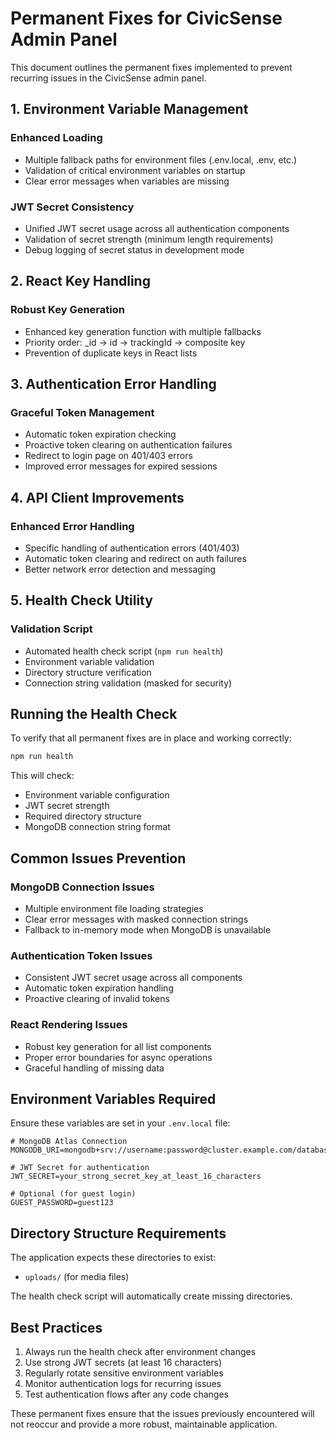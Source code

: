 # Permanent Fixes for CivicSense Admin Panel

This document outlines the permanent fixes implemented to prevent recurring issues in the CivicSense admin panel.

## 1. Environment Variable Management

### Enhanced Loading
- Multiple fallback paths for environment files (.env.local, .env, etc.)
- Validation of critical environment variables on startup
- Clear error messages when variables are missing

### JWT Secret Consistency
- Unified JWT secret usage across all authentication components
- Validation of secret strength (minimum length requirements)
- Debug logging of secret status in development mode

## 2. React Key Handling

### Robust Key Generation
- Enhanced key generation function with multiple fallbacks
- Priority order: _id → id → trackingId → composite key
- Prevention of duplicate keys in React lists

## 3. Authentication Error Handling

### Graceful Token Management
- Automatic token expiration checking
- Proactive token clearing on authentication failures
- Redirect to login page on 401/403 errors
- Improved error messages for expired sessions

## 4. API Client Improvements

### Enhanced Error Handling
- Specific handling of authentication errors (401/403)
- Automatic token clearing and redirect on auth failures
- Better network error detection and messaging

## 5. Health Check Utility

### Validation Script
- Automated health check script (`npm run health`)
- Environment variable validation
- Directory structure verification
- Connection string validation (masked for security)

## Running the Health Check

To verify that all permanent fixes are in place and working correctly:

```bash
npm run health
```

This will check:
- Environment variable configuration
- JWT secret strength
- Required directory structure
- MongoDB connection string format

## Common Issues Prevention

### MongoDB Connection Issues
- Multiple environment file loading strategies
- Clear error messages with masked connection strings
- Fallback to in-memory mode when MongoDB is unavailable

### Authentication Token Issues
- Consistent JWT secret usage across all components
- Automatic token expiration handling
- Proactive clearing of invalid tokens

### React Rendering Issues
- Robust key generation for all list components
- Proper error boundaries for async operations
- Graceful handling of missing data

## Environment Variables Required

Ensure these variables are set in your `.env.local` file:

```env
# MongoDB Atlas Connection
MONGODB_URI=mongodb+srv://username:password@cluster.example.com/database

# JWT Secret for authentication
JWT_SECRET=your_strong_secret_key_at_least_16_characters

# Optional (for guest login)
GUEST_PASSWORD=guest123
```

## Directory Structure Requirements

The application expects these directories to exist:
- `uploads/` (for media files)

The health check script will automatically create missing directories.

## Best Practices

1. Always run the health check after environment changes
2. Use strong JWT secrets (at least 16 characters)
3. Regularly rotate sensitive environment variables
4. Monitor authentication logs for recurring issues
5. Test authentication flows after any code changes

These permanent fixes ensure that the issues previously encountered will not reoccur and provide a more robust, maintainable application.